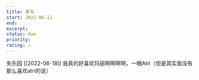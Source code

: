 ```yaml
---
title: 青鸟
start: 2022-06-11
end: 
excerpt: 
status: due
priority:
rating: ⭐️
---
```

失乐园
[[2022-06-18]]
我真的好喜欢玛丽啊啊啊啊，一眼Atri（但是其实我没有那么喜欢atri的说）

